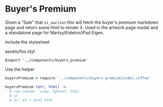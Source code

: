 # Buyer's Premium

Given a "Sale" that `is_auction` this will fetch the buyer's premium markdown page and return some html to render it. Used in the artwork page modal and a standalone page for Martsy/Eidelon/iPad Eigen.

Include the stylesheet

assets/foo.styl
````
@import '../components/buyers_premium'
````

Use the helper
````coffeescript
buyersPremium = require '../components/buyers_premium/index.coffee'

buyersPremium (err, html) ->
  # res.render 'view, bphtml: html
  # or
  # $('.el').html html
````